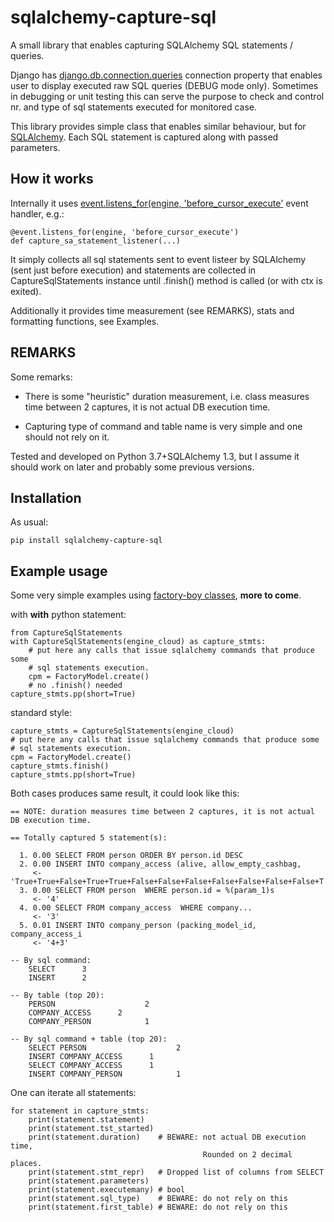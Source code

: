 # sqlalchemy-capture-sql

A small library that enables capturing SQLAlchemy SQL statements / queries.

Django has [django.db.connection.queries](https://docs.djangoproject.com/en/4.0/faq/models/#how-can-i-see-the-raw-sql-queries-django-is-running)
connection property that enables user to display executed raw SQL queries
(DEBUG mode only).
Sometimes in debugging or unit testing this can serve the purpose to check and
control nr.  and type of sql statements executed for monitored case. 

This library provides simple class that enables similar behaviour, but for
[SQLAlchemy](https://www.sqlalchemy.org/). Each SQL statement is captured along
with passed parameters. 

## How it works
Internally it uses 
[event.listens_for(engine, 'before_cursor_execute'](https://docs.sqlalchemy.org/en/13/core/events.html?highlight=before_cursor_execute#sqlalchemy.events.ConnectionEvents.before_cursor_execute)
event handler, e.g.:

    @event.listens_for(engine, 'before_cursor_execute')
    def capture_sa_statement_listener(...)

It simply collects all sql statements sent to event listeer by SQLAlchemy (sent
just before execution) and statements are collected in CaptureSqlStatements
instance until .finish() method is called (or with ctx is exited).

Additionally it provides time measurement (see REMARKS), stats and formatting
functions, see Examples.

## REMARKS

Some remarks:

 * There is some "heuristic" duration measurement, i.e. class measures time
   between 2 captures, it is not actual DB execution time.

 * Capturing type of command and table name is very simple and one should not
   rely on it.


Tested and developed on Python 3.7+SQLAlchemy 1.3, but I assume it should work
on later and probably some previous versions.

## Installation
As usual:

    pip install sqlalchemy-capture-sql

## Example usage

Some very simple examples using [factory-boy classes](https://factoryboy.readthedocs.io/en/stable/index.html), **more to come**.

with **with** python statement:

    from CaptureSqlStatements
    with CaptureSqlStatements(engine_cloud) as capture_stmts:
        # put here any calls that issue sqlalchemy commands that produce some
        # sql statements execution.
        cpm = FactoryModel.create()
        # no .finish() needed
    capture_stmts.pp(short=True)

standard style:

    capture_stmts = CaptureSqlStatements(engine_cloud)
    # put here any calls that issue sqlalchemy commands that produce some
    # sql statements execution.
    cpm = FactoryModel.create()
    capture_stmts.finish()
    capture_stmts.pp(short=True)


Both cases produces same result, it could look like this:

    == NOTE: duration measures time between 2 captures, it is not actual DB execution time.

    == Totally captured 5 statement(s):

      1. 0.00 SELECT FROM person ORDER BY person.id DESC
      2. 0.00 INSERT INTO company_access (alive, allow_empty_cashbag,
         <- 'True+True+False+True+True+False+False+False+False+False+False+False+T
      3. 0.00 SELECT FROM person  WHERE person.id = %(param_1)s
         <- '4'
      4. 0.00 SELECT FROM company_access  WHERE company...
         <- '3'
      5. 0.01 INSERT INTO company_person (packing_model_id, company_access_i
         <- '4+3'

    -- By sql command:
        SELECT      3
        INSERT      2

    -- By table (top 20):
        PERSON                    2
        COMPANY_ACCESS      2
        COMPANY_PERSON            1

    -- By sql command + table (top 20):
        SELECT PERSON                    2
        INSERT COMPANY_ACCESS      1
        SELECT COMPANY_ACCESS      1
        INSERT COMPANY_PERSON            1

One can iterate all statements:

    for statement in capture_stmts:
        print(statement.statement)
        print(statement.tst_started)
        print(statement.duration)    # BEWARE: not actual DB execution time, 
                                               Rounded on 2 decimal places.
        print(statement.stmt_repr)   # Dropped list of columns from SELECT
        print(statement.parameters)
        print(statement.executemany) # bool
        print(statement.sql_type)    # BEWARE: do not rely on this
        print(statement.first_table) # BEWARE: do not rely on this
 
<!--

test markdown:

    pip install markdown
    python -m markdown README.md  > r.html && open r.html

markdown syntax: 

    https://www.markdownguide.org/basic-syntax/

Deployment:

Initially:

    pip install wheel
    py -m pip install --upgrade build

    pip install twine # installs a bunch of thing
    # bleach-5.0.0 commonmark-0.9.1 docutils-0.18.1 keyring-23.5.0 pkginfo-1.8.2
    # readme-renderer-34.0 requests-toolbelt-0.9.1 rich-12.2.0 twine-4.0.0
    # webencodings-0.5.1

    rm -Rf dist/* 

    # build and deploy
    py -m build

    # deploy on test pypi
    py -m twine upload --repository testpypi dist/* --verbose

    # check on https://test.pypi.org/project/sqlalchemy-capture-sql/0.1.0/

    # if ok then install on pypi 
    py -m twine upload dist/* --verbose

    # check on: https://pypi.org/project/sqlalchemy-capture-sql/0.1.0/

    git commit && git push

Upgrade version:

    rm -Rf dist/* 

    # increase version number in setup.cfg
    # if not done, then upload to pypi will report:
    #    400 File already exists. See https://pypi.org/help/#file-name-reuse
    #    for more information.

    py -m twine upload --repository testpypi dist/* --verbose

    # check on https://test.pypi.org/project/sqlalchemy-capture-sql/0.1.0/

    # if ok then upload on pypi
    py -m twine upload dist/* --verbose


    # if ok then install on pypi
    py -m twine upload --skip-existing dist/*

    # check on: https://pypi.org/project/sqlalchemy-capture-sql/0.1.0/

    git commit && git push

Shortcut:

    rm -Rf dist/* && py -m build && py -m twine upload dist/* --verbose

test:
    create venv or init existing one
    pip uninstall sqlalchemy-capture-sql
    pip install sqlalchemy-capture-sql==0.1.1

    python -c"from sqlalchemy_capture_sql import CaptureSqlStatements"

-->
